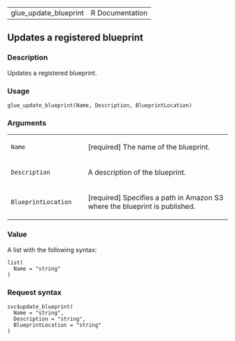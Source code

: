 <table style="width: 100%;">
<tbody>
<tr class="odd">
<td>glue_update_blueprint</td>
<td style="text-align: right;">R Documentation</td>
</tr>
</tbody>
</table>

## Updates a registered blueprint

### Description

Updates a registered blueprint.

### Usage

    glue_update_blueprint(Name, Description, BlueprintLocation)

### Arguments

<table>
<colgroup>
<col style="width: 35%" />
<col style="width: 65%" />
</colgroup>
<tbody>
<tr class="odd">
<td><code id="glue_update_blueprint_:_Name">Name</code></td>
<td><p>[required] The name of the blueprint.</p></td>
</tr>
<tr class="even">
<td><code
id="glue_update_blueprint_:_Description">Description</code></td>
<td><p>A description of the blueprint.</p></td>
</tr>
<tr class="odd">
<td><code
id="glue_update_blueprint_:_BlueprintLocation">BlueprintLocation</code></td>
<td><p>[required] Specifies a path in Amazon S3 where the blueprint is
published.</p></td>
</tr>
</tbody>
</table>

### Value

A list with the following syntax:

    list(
      Name = "string"
    )

### Request syntax

    svc$update_blueprint(
      Name = "string",
      Description = "string",
      BlueprintLocation = "string"
    )
